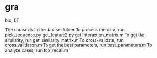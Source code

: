 # gra
bio, DT

The dataset is in the dataset folder
To process the data, run pick_sequence.py get_feature2.py get interaction_matrix,m
To get the similarity, run get_similarity_matrix.m
To cross-validate, run cross_validation.m
To get the best parameters, run best_parameters.m
To analyze cases, run top_recall.m
